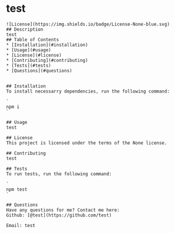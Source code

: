  # test
    
    ![License](https://img.shields.io/badge/License-None-blue.svg)
    ## Description
    test
    ## Table of Contents
    * [Installation](#installation)
    * [Usage](#usage)
    * [License](#license)
    * [Contributing](#contributing)
    * [Tests](#tests)
    * [Questions](#questions)
    
    
    ## Installation
    To install necessarry dependencies, run the following command:

    `
    npm i
    `
    
    ## Usage
    test
    
    ## License
    This project is licensed under the terms of the None license.
    
    ## Contributing
    test
    
    ## Tests
    To run tests, run the following command:

    `
    npm test
    `
    
    ## Questions
    Have any questions for me? Contact me here:
    Github: [@test](https://github.com/test)

    Email: test
    
